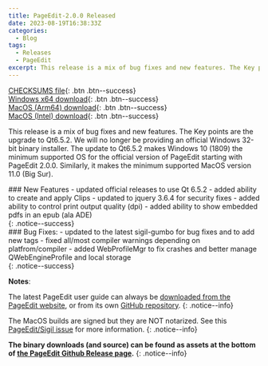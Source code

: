 ```yaml
---
title: PageEdit-2.0.0 Released
date: 2023-08-19T16:38:33Z
categories:
  - Blog
tags:
  - Releases
  - PageEdit
excerpt: This release is a mix of bug fixes and new features. The Key points are the upgrade to Qt6.5.2. We will no longer be providing an official Windows 32-bit binary installer.
---
```


[CHECKSUMS file](https://github.com/Sigil-Ebook/PageEdit/releases/download/2.0.0/PageEdit-2.0.0-CHECKSUMS.sha256.txt){: .btn .btn--success}<br/>
[Windows x64 download](https://github.com/Sigil-Ebook/PageEdit/releases/download/2.0.0/PageEdit-2.0.0-Windows-x64-Setup.exe){: .btn .btn--success}<br/>
[MacOS (Arm64) download](https://github.com/Sigil-Ebook/PageEdit/releases/download/2.0.0/PageEdit.app-2.0.0-Mac-arm64.txz){: .btn .btn--success}<br/>
[MacOS (Intel) download](https://github.com/Sigil-Ebook/PageEdit/releases/download/2.0.0/PageEdit.app-2.0.0-Mac-x86_64.txz){: .btn .btn--success}

This release is a mix of bug fixes and new features. The Key points are the upgrade to Qt6.5.2. We will no longer be providing an official Windows 32-bit binary installer. The update to Qt6.5.2 makes Windows 10 (1809) the minimum supported OS for the official version of PageEdit starting with PageEdit 2.0.0.  Similarly, it makes the minimum supported MacOS version 11.0 (Big Sur).

<div markdown="1">
### New Features
- updated official releases to use Qt 6.5.2
- added ability to create and apply Clips
- updated to jquery 3.6.4 for security fixes
- added ability to control print output quality (dpi)
- added ability to show embedded pdfs in an epub (ala ADE)
</div>
{: .notice--success}

<div markdown="1">
### Bug Fixes:
- updated to the latest sigil-gumbo for bug fixes and to add new tags
- fixed all/most compiler warnings depending on platfrom/compiler
- added WebProfileMgr to fix crashes and better manage QWebEngineProfile and local storage
</div>
{: .notice--success}

__Notes__:

The latest PageEdit user guide can always be [downloaded from the PageEdit website](https://sigil-ebook.com/pageedit/guide), or from its own [GitHub repository](https://github.com/Sigil-Ebook/pageedit-user-guide/releases/latest).
{: .notice--info}

The MacOS builds are signed but they are NOT notarized.  See this [PageEdit/Sigil issue]( https://github.com/Sigil-Ebook/PageEdit/issues/31) for more information.
{: .notice--info}

__The binary downloads (and source) can be found as assets at the bottom of [the PageEdit Github Release page](https://github.com/Sigil-Ebook/PageEdit/releases/tag/2.0.0).__
{: .notice--info}
